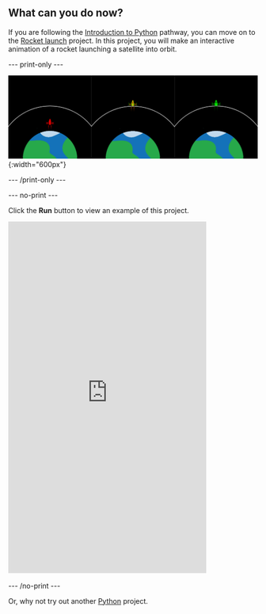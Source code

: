 ## What can you do now?

If you are following the [Introduction to Python](https://projects.raspberrypi.org/en/raspberrypi/python-intro) pathway, you can move on to the [Rocket launch](https://projects.raspberrypi.org/en/projects/rocket-launch) project. In this project, you will make an interactive animation of a rocket launching a satellite into orbit.

\--- print-only ---

![Rocket launch project.](images/showcase_rocket.png){:width="600px"}

\--- /print-only ---

\--- no-print ---

Click the **Run** button to view an example of this project.

<iframe src="https://editor.raspberrypi.org/en/embed/viewer/rocket-launch-example" width="400" height="710" frameborder="0" marginwidth="0" marginheight="0" allowfullscreen>
</iframe>

\--- /no-print ---

Or, why not try out another [Python](https://projects.raspberrypi.org/en/projects?software%5B%5D=python) project.

